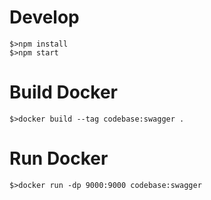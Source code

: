 # Develop

```
$>npm install
$>npm start
```

# Build Docker

```
$>docker build --tag codebase:swagger .
```

# Run Docker

```
$>docker run -dp 9000:9000 codebase:swagger
```
